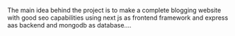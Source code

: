 The main idea behind the project is to make a complete blogging website with good seo capabilities using next js as frontend framework and express aas backend and mongodb as database....
